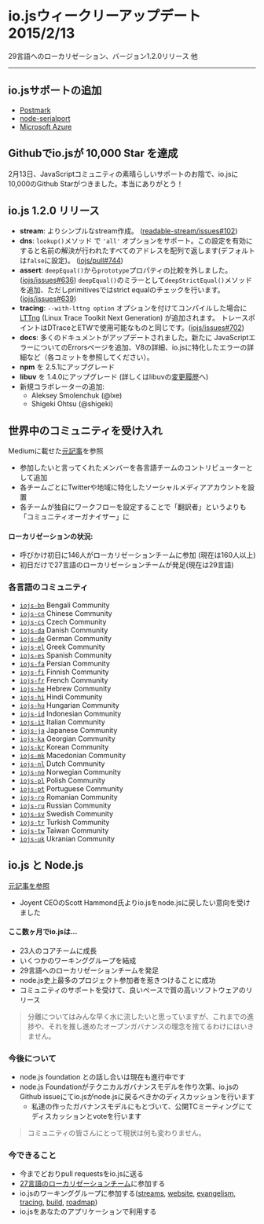 <!-- io.js Week of February 13th 2015
29 language localization effort, 1.2.0 release, and much more. -->
# io.jsウィークリーアップデート 2015/2/13
29言語へのローカリゼーション、バージョン1.2.0リリース 他

---

<!-- ## io.js support added by...  -->
## io.jsサポートの追加
* [Postmark](http://blog.postmarkapp.com/post/110829734198/its-official-were-getting-cozy-with-node-js) 
* [node-serialport](https://github.com/voodootikigod/node-serialport/issues/439)
* [Microsoft Azure](http://azure.microsoft.com/en-us/documentation/articles/web-sites-nodejs-iojs/)

<!-- ## io.js breaks 10,000 stars on GitHub -->
## Githubでio.jsが 10,000 Star を達成
<!-- On Feb. 13, io.js reached the goal of 10,000 stars on GitHub. We couldn't have done it without the support of the amazing community behind JavaScript. Thank you alll! -->
2月13日、JavaScriptコミュニティの素晴らしいサポートのお陰で、io.jsに10,000のGithub Starがつきました。本当にありがとう！

<!-- ## io.js 1.2.0 released -->
## io.js 1.2.0 リリース
<!-- * **stream**: Simpler stream construction ([readable-stream/issues#102[(https://github.com/iojs/readable-stream/issues/102))
* **dns**: `lookup()` now supports an `'all'` boolean option, default to `false` but when turned on will cause the method to return an array of all resolved names for an address, see, ([iojs/pull#744](https://github.com/iojs/io.js/pull/744))
* **assert**: Remove `prototype` property comparison in `deepEqual()` ([iojs/issues#636](https://github.com/iojs/io.js/pull/636)); introduce a `deepStrictEqual()` method to mirror `deepEqual()` but performs strict equality checks on primitives ([iojs/issues#639](https://github.com/iojs/io.js/pull/639)).
* **tracing**: Add [LTTng](http://lttng.org/) (Linux Trace Toolkit Next Generation) when compiled with the `--with-lttng option`. Trace points match those available for DTrace and ETW. ([iojs/issues#702](https://github.com/iojs/io.js/pull/702))
* **docs**: Lots of doc updates, see individual commits; new Errors page discussing JavaScript errors, V8 specifics, and io.js specific error details.
* **npm** upgrade to 2.5.1
* **libuv** upgrade to 1.4.0, see libuv [ChangeLog](https://github.com/libuv/libuv/blob/v1.x/ChangeLog)
* Add new collaborators:
  * Aleksey Smolenchuk (@lxe)
  * Shigeki Ohtsu (@shigeki) -->
* **stream**: よりシンプルなstream作成。 ([readable-stream/issues#102](https://github.com/iojs/readable-stream/issues/102))
* **dns**: `lookup()`メソッド で `'all'` オプションをサポート。この設定を有効にすると名前の解決が行われたすべてのアドレスを配列で返します(デフォルトは`false`に設定)。 ([iojs/pull#744](https://github.com/iojs/io.js/pull/744))
* **assert**: `deepEqual()`から`prototype`プロパティの比較を外しました。 ([iojs/issues#636](https://github.com/iojs/io.js/pull/636)) `deepEqual()`のミラーとして`deepStrictEqual()`メソッドを追加、ただしprimitivesではstrict equalのチェックを行います。 ([iojs/issues#639](https://github.com/iojs/io.js/pull/639))
* **tracing**: `--with-lttng option` オプションを付けてコンパイルした場合に[LTTng](http://lttng.org/) (Linux Trace Toolkit Next Generation) が追加されます。 トレースポイントはDTraceとETWで使用可能なものと同じです。([iojs/issues#702](https://github.com/iojs/io.js/pull/702))
* **docs**: 多くのドキュメントがアップデートされました。新たに JavaScriptエラーについてのErrorsページを追加、V8の詳細、io.jsに特化したエラーの詳細など（各コミットを参照してください）。
* **npm** を 2.5.1にアップグレード
* **libuv** を 1.4.0にアップグレード (詳しくはlibuvの[変更履歴](https://github.com/libuv/libuv/blob/v1.x/ChangeLog)へ)
* 新規コラボレーターの追加:
  * Aleksey Smolenchuk (@lxe)
  * Shigeki Ohtsu (@shigeki)

<!-- ## Opened our doors to the international community -->
## 世界中のコミュニティを受け入れ

<!-- View the [original article](https://medium.com/@mikeal/how-io-js-built-a-146-person-27-language-localization-effort-in-one-day-65e5b1c49a62) on Medium.
* Added interested contributors to teams for their language.
* Teams registered Twitter accounts for their teams and other relevant social media accounts.
* Teams came up with their own ways of working together, and they became more of "community organizers," as opposed to just "translators" -->
Mediumに載せた[元記事](https://medium.com/@mikeal/how-io-js-built-a-146-person-27-language-localization-effort-in-one-day-65e5b1c49a62)を参照
* 参加したいと言ってくれたメンバーを各言語チームのコントリビューターとして追加
* 各チームごとにTwitterや地域に特化したソーシャルメディアアカウントを設置
* 各チームが独自にワークフローを設定することで「翻訳者」というよりも「コミュニティオーガナイザー」に

<!-- ### Stats for Localizations: -->
#### ローカリゼーションの状況:

<!-- * 146 people signed up to help with the localizations the first day (over 160 signed up now)
* 27 languages communities created the first day (already up to 29) -->
* 呼びかけ初日に146人がローカリゼーションチームに参加 (現在は160人以上)
* 初日だけで27言語のローカリゼーションチームが発足(現在は29言語)

<!-- ### Language Communities -->
### 各言語のコミュニティ

* [`iojs-bn`](https://github.com/iojs/iojs-bn) Bengali Community
* [`iojs-cn`](https://github.com/iojs/iojs-cn) Chinese Community
* [`iojs-cs`](https://github.com/iojs/iojs-cs) Czech Community
* [`iojs-da`](https://github.com/iojs/iojs-da) Danish Community
* [`iojs-de`](https://github.com/iojs/iojs-de) German Community
* [`iojs-el`](https://github.com/iojs/iojs-el) Greek Community
* [`iojs-es`](https://github.com/iojs/iojs-es) Spanish Community
* [`iojs-fa`](https://github.com/iojs/iojs-fa) Persian Community
* [`iojs-fi`](https://github.com/iojs/iojs-fi) Finnish Community
* [`iojs-fr`](https://github.com/iojs/iojs-fr) French Community
* [`iojs-he`](https://github.com/iojs/iojs-he) Hebrew Community
* [`iojs-hi`](https://github.com/iojs/iojs-hi) Hindi Community
* [`iojs-hu`](https://github.com/iojs/iojs-hu) Hungarian Community
* [`iojs-id`](https://github.com/iojs/iojs-id) Indonesian Community
* [`iojs-it`](https://github.com/iojs/iojs-it) Italian Community
* [`iojs-ja`](https://github.com/iojs/iojs-ja) Japanese Community
* [`iojs-ka`](https://github.com/iojs/iojs-ka) Georgian Community
* [`iojs-kr`](https://github.com/iojs/iojs-kr) Korean Community
* [`iojs-mk`](https://github.com/iojs/iojs-mk) Macedonian Community
* [`iojs-nl`](https://github.com/iojs/iojs-nl) Dutch Community
* [`iojs-no`](https://github.com/iojs/iojs-no) Norwegian Community
* [`iojs-pl`](https://github.com/iojs/iojs-pl) Polish Community
* [`iojs-pt`](https://github.com/iojs/iojs-pt) Portuguese Community
* [`iojs-ro`](https://github.com/iojs/iojs-ro) Romanian Community
* [`iojs-ru`](https://github.com/iojs/iojs-ru) Russian Community
* [`iojs-sv`](https://github.com/iojs/iojs-sv) Swedish Community
* [`iojs-tr`](https://github.com/iojs/iojs-tr) Turkish Community
* [`iojs-tw`](https://github.com/iojs/iojs-tw) Taiwan Community
* [`iojs-uk`](https://github.com/iojs/iojs-uk) Ukranian Community


<!-- ## io.js and Node.js -->
## io.js と Node.js

<!-- View the [original article](https://medium.com/@iojs/io-js-and-a-node-js-foundation-4e14699fb7be) on Medium.
* Scott Hammond, CEO of Joyent, expressed his desire to bring io.js back to the node.js.-->
[元記事を参照](https://github.com/iojs/iojs-ja/blob/master/weekly/io.js_and_node.js_Foundation.md)
* Joyent CEOのScott Hammond氏よりio.jsをnode.jsに戻したい意向を受けました

<!-- #### In only a few months io.js...  -->
#### ここ数ヶ月でio.jsは...
<!-- * Has grown to 23 active core team members
* Has several working groups
* Has 29 language localization teams,
* Has drawn more contributors to the project than we’ve ever had in the history of node.js, and
* Has been able to release quality software at a good pace with the support of an exceptional community. -->
* 23人のコアチームに成長
* いくつかのワーキンググループを結成
* 29言語へのローカリゼーションチームを発足
* node.js史上最多のプロジェクト参加者を惹きつけることに成功
* コミュニティのサポートを受けて、良いペースで質の高いソフトウェアのリリース

<!-- > We are eager to put this all behind us but we can’t sacrifice the progress we’ve made or the principles and open governance that got us here. -->
> 分離についてはみんな早く水に流したいと思っていますが、これまでの進捗や、それを推し進めたオープンガバナンスの理念を捨てるわけにはいきません。

<!-- ### The Future -->
### 今後について

<!-- * Talks with the node.js foundation are ongoing.
* Once the foundation has a technical governance model you will see an issue on io.js’ GitHub about whether io.js should join.

  * This will be discussed and voted on openly in a public TC meeting following the governance rules we’ve already built. -->
* node.js foundation との話し合いは現在も進行中です
* node.js Foundationがテクニカルガバナンスモデルを作り次第、io.jsのGithub issueにてio.jsがnode.jsに戻るべきかのディスカッションを行います
  * 私達の作ったガバナンスモデルにもとづいて、公開TCミーティングにてディスカッションとvoteを行います

<!-- > For the community, nothing has changed. -->
> コミュニティの皆さんにとって現状は何も変わりません。

<!-- ### What to do right now -->
### 今できること

<!-- * Continue to send your pull requests to io.js
* Join one of the 27 [language localization teams](https://github.com/iojs/website/issues/125)
* Contribute to io.js’ working groups ([streams](https://github.com/iojs/readable-stream), [website](https://github.com/iojs/website), [evangelism](https://github.com/iojs/website/labels/evangelism), [tracing](https://github.com/iojs/tracing-wg), [build](https://github.com/iojs/build), [roadmap](https://github.com/iojs/roadmap)) and
* Continue to adopt io.js in your applications. -->
* 今までどおりpull requestsをio.jsに送る
* [27言語のローカリゼーションチーム](https://github.com/iojs/website/issues/125)に参加する
* io.jsのワーキンググループに参加する([streams](https://github.com/iojs/readable-stream), [website](https://github.com/iojs/website), [evangelism](https://github.com/iojs/website/labels/evangelism), [tracing](https://github.com/iojs/tracing-wg), [build](https://github.com/iojs/build), [roadmap](https://github.com/iojs/roadmap))
* io.jsをあなたのアプリケーションで利用する
